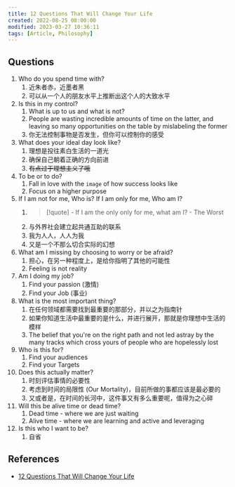 ```yaml
---
title: 12 Questions That Will Change Your Life
created: 2022-08-25 08:00:00
modified: 2023-03-27 10:36:11
tags: [Article, Philosophy]
---
```


## Questions

1. Who do you spend time with?
   1. 近朱者赤，近墨者黑
   2. 可以从一个人的朋友水平上推断出这个人的大致水平
2. Is this in my control?
   1. What is up to us and what is not?
   2. People are wasting incredible amounts of time on the latter, and leaving so many opportunities on the table by mislabeling the former
   3. 你无法控制事物是否发生，但你可以控制你的感受
3. What does your ideal day look like?
   1. 理想是投往素白生活的一道光
   2. 确保自己朝着正确的方向前进
   3. ~~有点过于理想主义了哦~~
4. To be or to do?
   1. Fall in love with the `image` of how success looks like
   2. Focus on a higher purpose
5. If I am not for me, Who is? If I am only for me, Who am I?
   1. > [!quote]
      > \- If I am the only only for me, what am I?
      > \- The Worst
   2. 与外界社会建立起共通互助的联系
   3. 我为人人，人人为我
   4. 又是一个不那么切合实际的幻想
6. What am I missing by choosing to worry or be afraid?
   1. 担心，在另一种程度上，是给你指明了其他的可能性
   2. Feeling is not reality
7. Am I doing my job?
   1. Find your passion (激情)
   2. Find your Job (事业)
8. What is the most important thing?
   1. 在任何领域都需要找到最重要的那部分，并以之为指南针
   2. 如果你知道生活中最重要的是什么，并进行展开，那就是你理想中生活的模样
   3. The belief that you're on the right path and not led astray by the many tracks which cross yours of people who are hopelessly lost
9. Who is this for?
   1. Find your audiences
   2. Find your Targets
10. Does this actually matter?
    1. 时刻评估事情的必要性
    2. 考虑到时间的局限性 (Our Mortality)，目前所做的事都应该是最必要的
    3. 又或者是，在时间的长河中，这件事又有多么重要呢，值得为之心碎
11. Will this be alive time or dead time?
    1. Dead time - where we are just waiting
    2. Alive time - where we are learning and active and leveraging
12. Is this who I want to be?
    1. 自省

## References

- [12 Questions That Will Change Your Life](https://thoughtcatalog.com/ryan-holiday/2017/09/12-questions-that-will-change-your-life/)
